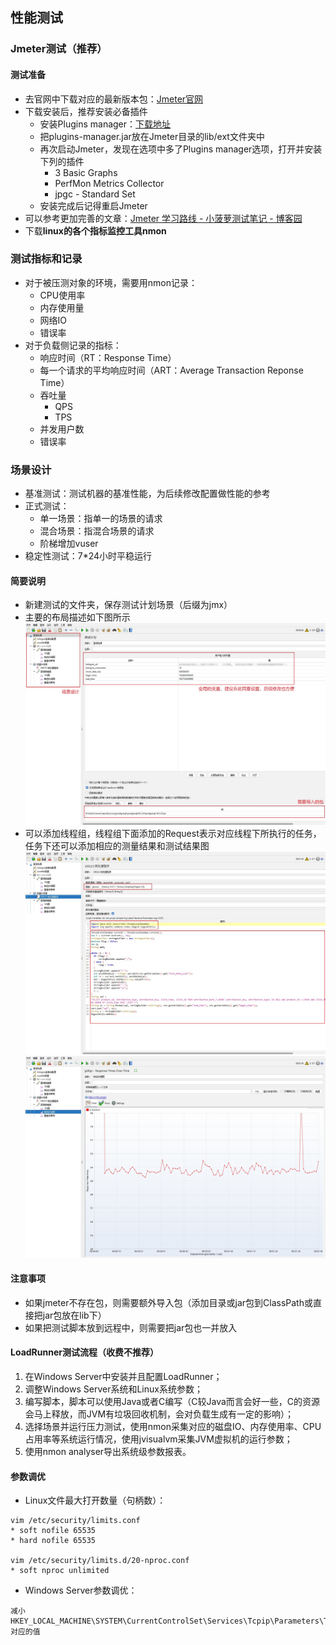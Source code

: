 ## 性能测试

### Jmeter测试（推荐）

#### 测试准备

- 去官网中下载对应的最新版本包：[Jmeter官网](https://jmeter.apache.org/)
- 下载安装后，推荐安装必备插件
  - 安装Plugins manager：[下载地址](https://jmeter-plugins.org/install/Install/)
  - 把plugins-manager.jar放在Jmeter目录的lib/ext文件夹中
  - 再次启动Jmeter，发现在选项中多了Plugins manager选项，打开并安装下列的插件
    - 3 Basic Graphs
    - PerfMon Metrics Collector
    - jpgc - Standard Set
  - 安装完成后记得重启Jmeter
- 可以参考更加完善的文章：[Jmeter 学习路线 - 小菠萝测试笔记 - 博客园](https://www.cnblogs.com/poloyy/p/15257716.html)
- 下载**linux的各个指标监控工具nmon**

### 测试指标和记录

- 对于被压测对象的环境，需要用nmon记录：
  - CPU使用率
  - 内存使用量
  - 网络IO
  - 错误率
- 对于负载侧记录的指标：
  - 响应时间（RT：Response Time）
  - 每一个请求的平均响应时间（ART：Average Transaction Reponse Time）
  - 吞吐量
    - QPS
    - TPS
  - 并发用户数
  - 错误率

### 场景设计

- 基准测试：测试机器的基准性能，为后续修改配置做性能的参考
- 正式测试：
  - 单一场景：指单一的场景的请求
  - 混合场景：指混合场景的请求
  - 阶梯增加vuser
- 稳定性测试：7*24小时平稳运行

#### 简要说明

- 新建测试的文件夹，保存测试计划场景（后缀为jmx）
- 主要的布局描述如下图所示![jmeter性能测试1](../images/jmeter性能测试1.jpg)
- 可以添加线程组，线程组下面添加的Request表示对应线程下所执行的任务，任务下还可以添加相应的测量结果和测试结果图![jmeter性能测试2](../images//jmeter性能测试2.jpg)![jmeter性能测试3](../images/jmeter性能测试3.jpg)

#### 注意事项

- 如果jmeter不存在包，则需要额外导入包（添加目录或jar包到ClassPath或直接把jar包放在lib下）
- 如果把测试脚本放到远程中，则需要把jar包也一并放入

#### LoadRunner测试流程（收费不推荐）

1. 在Windows Server中安装并且配置LoadRunner；
2. 调整Windows Server系统和Linux系统参数；
3. 编写脚本，脚本可以使用Java或者C编写（C较Java而言会好一些，C的资源会马上释放，而JVM有垃圾回收机制，会对负载生成有一定的影响）；
4. 选择场景并运行压力测试，使用nmon采集对应的磁盘IO、内存使用率、CPU占用率等系统运行情况，使用jvisualvm采集JVM虚拟机的运行参数；
5. 使用nmon analyser导出系统级参数报表。

#### 参数调优

- Linux文件最大打开数量（句柄数）：

```
vim /etc/security/limits.conf
* soft nofile 65535
* hard nofile 65535

vim /etc/security/limits.d/20-nproc.conf
* soft nproc unlimited
```

- Windows Server参数调优：

```
减小HKEY_LOCAL_MACHINE\SYSTEM\CurrentControlSet\Services\Tcpip\Parameters\TcpTimedWaitDelay对应的值
```
